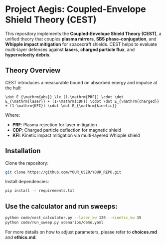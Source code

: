 
# Project Aegis: Coupled-Envelope Shield Theory (CEST)

This repository implements the **Coupled-Envelope Shield Theory (CEST)**, a unified theory that couples **plasma mirrors**, **SBS phase-conjugation**, and **Whipple impact mitigation** for spacecraft shields. CEST helps to evaluate multi-layer defenses against **lasers**, **charged particle flux**, and **hypervelocity debris**.

## Theory Overview

CEST introduces a measurable bound on absorbed energy and impulse at the hull:
```
\dot E_{\mathrm{abs}} \le (1-\mathrm{PRF}) \cdot \dot E_{\mathrm{laser}} + (1-\mathrm{CDP}) \cdot \dot E_{\mathrm{charged}} + (1-\mathrm{KFI}) \cdot \dot E_{\mathrm{kinetic}}
```

Where:
- **PRF**: Plasma rejection for laser mitigation
- **CDP**: Charged particle deflection for magnetic shield
- **KFI**: Kinetic impact mitigation via multi-layered Whipple shield

## Installation

Clone the repository:
```bash
git clone https://github.com/YOUR_USER/YOUR_REPO.git
```

Install dependencies:
```bash
pip install -r requirements.txt
```

## Use the calculator and run sweeps:
```bash
python code/cest_calculator.py --laser_kw 120 --kinetic_kw 15
python code/run_sweep.py scenarios/demo.yaml
```

For more details on how to adjust parameters, please refer to **choices.md** and **ethics.md**.
